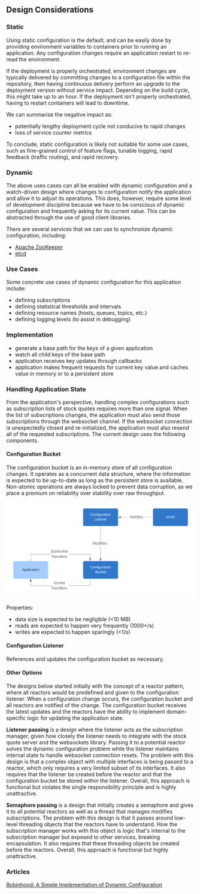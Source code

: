 ## Design Considerations

### Static
Using static configuration is the default, and can be easily done by providing environment variables to containers
prior to running an application. Any configuration changes require an application restart to re-read the environment.

If the deployment is properly orchestrated, environment changes are typically delivered by committing changes to a
configuration file within the repository, then having continuous delivery perform an upgrade to the deployment version
without service impact. Depending on the build cycle, this might take up to an hour. If the deployment isn't properly
orchestrated, having to restart containers will lead to downtime.

We can summarize the negative impact as:
* potentially lengthy deployment cycle not conducive to rapid changes
* loss of service counter metrics  

To conclude, static configuration is likely not suitable for some use cases, such as fine-grained control of feature
flags, tunable logging, rapid feedback (traffic routing), and rapid recovery.

### Dynamic
The above uses cases can all be enabled with dynamic configuration and a watch-driven design where changes to
configuration notify the application and allow it to adjust its operations. This does, however, require some level of
development discipline because we have to be conscious of dynamic configuration and frequently asking for its current
value. This can be abstracted through the use of good client libraries.

There are several services that we can use to synchronize dynamic configuration, including:
* [Apache ZooKeeper](https://zookeeper.apache.org/)
* [etcd](https://etcd.io/)

### Use Cases
Some concrete use cases of dynamic configuration for this application include:
* defining subscriptions
* defining statistical thresholds and intervals
* defining resource names (hosts, queues, topics, etc.)
* defining logging levels (to assist in debugging)

### Implementation
* generate a base path for the keys of a given application
* watch all child keys of the base path
* application receives key updates through callbacks
* application makes frequent requests for current key value and caches value in memory or to a persistent store

### Handling Application State
From the application's perspective, handling complex configurations such as subscription lists of stock quotes requires
more than one signal. When the list of subscriptions changes, the application must also send those subscriptions
through the websocket channel. If the websocket connection is unexpectedly closed and re-initialized, the application
must also resend all of the requested subscriptions. The current design uses the following components.

#### Configuration Bucket
The configuration bucket is an in-memory store of all configuration changes. It operates as a concurrent data
structure, where the information is expected to be up-to-date as long as the persistent store is available. Non-atomic
operations are always locked to prevent data corruption, as we place a premium on reliability over stability over raw
throughput.

![Architecture](dynamic-configuration.png)

Properties:
* data size is expected to be negligible (<10 MB)
* reads are expected to happen very frequently (1000+/s)
* writes are expected to happen sparingly (<1/s)

#### Configuration Listener
References and updates the configuration bucket as necessary.

#### Other Options
The designs below started initially with the concept of a reactor pattern, where all reactors would be predefined and
given to the configuration listener. When a configuration change occurs, the configuration bucket and all reactors are
notified of the change. The configuration bucket receives the latest updates and the reactors have the ability to
implement domain-specific logic for updating the application state.

**Listener passing** is a design where the listener acts as the subscription manager, given how closely the listener
needs to integrate with the stock quote server and the websockets library. Passing it to a potential reactor solves the
dynamic configuration problem while the listener maintains internal state to handle websocket connection resets. The
problem with this design is that a complex object with multiple interfaces is being passed to a reactor, which only
requires a very limited subset of its interfaces. It also requires that the listener be created before the reactor and
that the configuration bucket be stored within the listener. Overall, this approach is functional but violates the
single responsibility principle and is highly unattractive.

**Semaphore passing** is a design that initially creates a semaphore and gives it to all potential reactors as well as
a thread that manages modifies subscriptions. The problem with this design is that it passes around low-level threading
objects that the reactors have to understand. How the subscription manager works with this object is logic that's
internal to the subscription manager but exposed to other services, breaking encapsulation. It also requires that these
threading objects be created before the reactors. Overall, this approach is functional but highly unattractive.

### Articles
[Robinhood: A Simple Implementation of Dynamic Configuration](https://robinhood.engineering/a-simple-implementation-of-dynamic-configuration-71383bcc803b)
